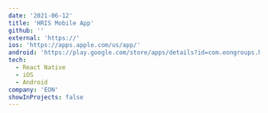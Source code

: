 ```yaml
---
date: '2021-06-12'
title: 'HRIS Mobile App'
github: ''
external: 'https://'
ios: 'https://apps.apple.com/us/app/'
android: 'https://play.google.com/store/apps/details?id=com.eongroups.hris'
tech:
  - React Native
  - iOS
  - Android
company: 'EON'
showInProjects: false
---
```

